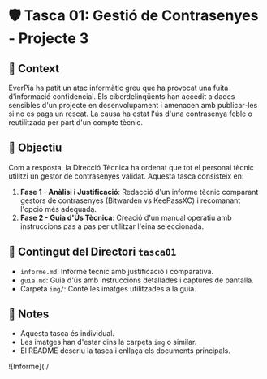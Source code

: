 # 🛡️ Tasca 01: Gestió de Contrasenyes - Projecte 3

## 🔔 Context
EverPia ha patit un atac informàtic greu que ha provocat una fuita d'informació confidencial. Els ciberdelinqüents han accedit a dades sensibles d'un projecte en desenvolupament i amenacen amb publicar-les si no es paga un rescat. La causa ha estat l'ús d'una contrasenya feble o reutilitzada per part d'un compte tècnic.

## 🎯 Objectiu
Com a resposta, la Direcció Tècnica ha ordenat que tot el personal tècnic utilitzi un gestor de contrasenyes validat. Aquesta tasca consisteix en:

1. **Fase 1 - Anàlisi i Justificació**: Redacció d'un informe tècnic comparant gestors de contrasenyes (Bitwarden vs KeePassXC) i recomanant l'opció més adequada.
2. **Fase 2 - Guia d'Ús Tècnica**: Creació d'un manual operatiu amb instruccions pas a pas per utilitzar l'eina seleccionada.

## 📁 Contingut del Directori `tasca01`

- `informe.md`: Informe tècnic amb justificació i comparativa.
- `guia.md`: Guia d'ús amb instruccions detallades i captures de pantalla.
- Carpeta `img/`: Conté les imatges utilitzades a la guia.

## 📌 Notes

- Aquesta tasca és individual.
- Les imatges han d'estar dins la carpeta `img` o similar.
- El README descriu la tasca i enllaça els documents principals.

![Informe](./

